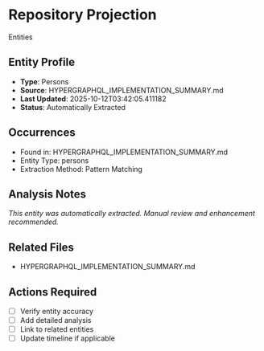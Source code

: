 # Repository Projection

Entities

## Entity Profile
- **Type**: Persons
- **Source**: HYPERGRAPHQL_IMPLEMENTATION_SUMMARY.md
- **Last Updated**: 2025-10-12T03:42:05.411182
- **Status**: Automatically Extracted

## Occurrences
- Found in: HYPERGRAPHQL_IMPLEMENTATION_SUMMARY.md
- Entity Type: persons
- Extraction Method: Pattern Matching

## Analysis Notes
*This entity was automatically extracted. Manual review and enhancement recommended.*

## Related Files
- HYPERGRAPHQL_IMPLEMENTATION_SUMMARY.md

## Actions Required
- [ ] Verify entity accuracy
- [ ] Add detailed analysis
- [ ] Link to related entities
- [ ] Update timeline if applicable

